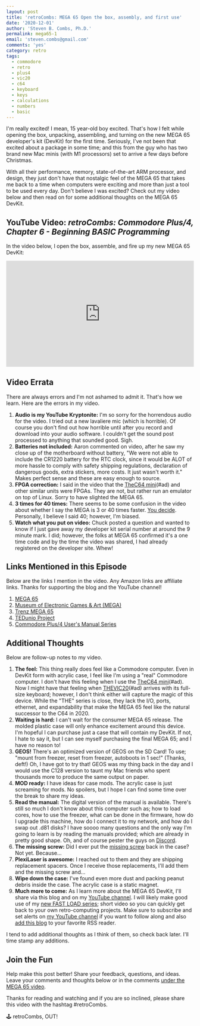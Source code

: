 ```yaml
---
layout: post
title: 'retroCombs: MEGA 65 Open the box, assembly, and first use'
date: '2020-12-01'
author: 'Steven B. Combs, Ph.D.'
permalink: mega65-1
email: 'steven.combs@gmail.com'
comments: 'yes'
category: retro
tags:
  - commodore
  - retro
  - plus4
  - vic20
  - c64
  - keyboard
  - keys
  - calculations
  - numbers
  - basic
---
```


I'm really excited! I mean, 15 year-old boy excited. That's how I felt while opening the box, unpacking, assembling, and turning on the new MEGA 65 developer's kit (DevKit) for the first time. Seriously, I've not been that excited about a package in some time; and this from the guy who has two brand new Mac minis (with M1 processors) set to arrive a few days before Christmas.

With all their performance, memory, state-of-the-art ARM processor, and design, they just don't have that nostalgic feel of the MEGA 65 that takes me back to a time when computers were exciting and more than just a tool to be used every day. Don't believe I was excited? Check out my video below and then read on for some additional thoughts on the MEGA 65 DevKit.

## YouTube Video: _retroCombs: Commodore Plus/4, Chapter 6 - Beginning BASIC Programming_

In the video below, I open the box, assemble, and fire up my new MEGA 65 DevKit:

<div style="position:relative;padding-top:56.25%;"><p><iframe src="https://www.youtube.com/embed/BJqSz99_7og" frameborder="0" allowfullscreen="true" mozallowfullscreen="true" webkitallowfullscreen="true" style="position:absolute;top:0;left:0;width:100%;height:100%;"></iframe></p></div>

## Video Errata

There are always errors and I'm not ashamed to admit it. That's how we learn. Here are the errors in my video.

1. __Audio is my YouTube Kryptonite:__ I'm so sorry for the horrendous audio for the video. I tried out a new lavaliere mic (which is horrible). Of course you don't find out how horrible until after you record and download into your audio software. I couldn't get the sound post processed to anything that sounded good. Sigh.
2. __Batteries not included:__ Aaron commented on video, after he saw my close up of the motherboard without battery, "We were not able to include the CR1220 battery for the RTC clock, since it would be ALOT of more hassle to comply with safety shipping regulations, declaration of dangerous goods, extra stickers, more costs. It just wasn't worth it." Makes perfect sense and these are easy enough to source.
3. __FPGA correction:__ I said in the video that the [TheC64 mini](https://amzn.to/2HP2YY4)(#ad) and other similar units were FPGAs. They are not, but rather run an emulator on top of Linux. Sorry to have slighted the MEGA 65.
4. __3 times for 40 times:__ There seems to be some confusion in the video about whether I say the MEGA is 3 or 40 times faster. [You decide](https://youtu.be/BJqSz99_7og?t=200). Personally, I believe I said 40; however, I'm biased.
6. __Watch what you put on video:__ Chuck posted a question and wanted to know if I just gave away my developer kit serial number at around the 9 minute mark. I did; however, the folks at MEGA 65 confirmed it's a one time code and by the time the video was shared, I had already registered on the developer site. Whew!

## Links Mentioned in this Episode

Below are the links I mention in the video. Any Amazon links are affiliate links. Thanks for supporting the blog and the YouTube channel!

1. [MEGA 65](https://mega65.org/)
2. [Museum of Electronic Games & Art (MEGA)](https://www.m-e-g-a.org/)
3. [Trenz MEGA 65](https://shop.trenz-electronic.de/en/Products/MEGA65/)
3. [TEDunio Project](https://www.stevencombs.com/teduino-1)
4. [Commodore Plus/4 User's Manual Series](https://www.stevencombs.com/plus4)

## Additional Thoughts

Below are follow-up notes to my video.

1. __The feel:__ This thing really does feel like a Commodore computer. Even in DevKit form with acrylic case, I feel like I'm using a "real" Commodore computer. I don't have this feeling when I use the [TheC64 mini](https://amzn.to/2HP2YY4)(#ad). Now I might have that feeling when [THEVIC20](https://amzn.to/3q6dUBU)(#ad) arrives with its full-size keyboard; however, I don't think either will capture the magic of this device. While the "THE" series is close, they lack the I/O, ports, ethernet, and expandability that make the MEGA 65 feel like the natural successor to the C64 in 2020.
2. __Waiting is hard:__ I can't wait for the consumer MEGA 65 release. The molded plastic case will only enhance excitement around this device. I'm hopeful I can purchase just a case that will contain my DevKit. If not, I hate to say it, but I can see myself purchasing the final MEGA 65; and I have no reason to!
3. __GEOS!__ There's an optimized version of GEOS on the SD Card! To use; "mount from freezer, reset from freezer, autoboots in 1 sec!" (Thanks, deft!) Oh, I have got to try that! GEOS was my thing back in the day and I would use the C128 version to taunt my Mac friends who spent thousands more to produce the same output on paper.
5. __MOD ready:__ I have ideas for case mods. The acrylic case is just screaming for mods. No spoilers, but I hope I can find some time over the break to share my ideas.
6. __Read the manual:__ The digital version of the manual is available. There's still so much I don't know about this computer such as; how to load cores, how to use the freezer, what can be done in the firmware, how do I upgrade this machine, how do I connect it to my network, and how do I swap out .d81 disks? I have soooo many questions and the only way I'm going to learn is by reading the manuals provided; which are already in pretty good shape. Oh, and of course pester the guys on [Discord](https://discord.com/channels/719326990221574164/719326990221574168).
7. __The missing screw:__ Did I ever put the [missing screw](https://youtu.be/BJqSz99_7og?t=906) back in the case? Not yet. Because...
8. __PlexiLaser is awesome:__ I reached out to them and they are shipping replacement spacers. Once I receive those replacements, I'll add them and the missing screw and...
9. __Wipe down the case:__ I've found even more dust and packing peanut debris inside the case. The acrylic case is a static magnet.
10. __Much more to come:__ As I learn more about the MEGA 65 DevKit, I'll share via this blog and on my [YouTube channel](https://www.youtube.com/stevencombs). I will likely make good use of my [new FAST LOAD series](https://youtu.be/fA9RpEtS2f0); short video so you can quickly get back to your own retro-computing projects. Make sure to subscribe and set alerts on [my YouTube channel](https://www.youtube.com/stevencombs) if you want to follow along and also [add this blog](https://www.stevencombs.com/rss) to your favorite RSS reader.

I tend to add additional thoughts as I think of them, so check back later. I'll time stamp any additions.

## Join the Fun

Help make this post better! Share your feedback, questions, and ideas. Leave your comments and thoughts below or in the comments [under the MEGA 65 video](https://youtu.be/BJqSz99_7og).

Thanks for reading and watching and if you are so inclined, please share this video with the hashtag #retroCombs.

🕹️ retroCombs, OUT!
